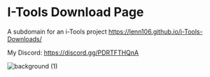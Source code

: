 # I-Tools Download Page
A subdomain for an i-Tools project
https://lenn106.github.io/i-Tools-Downloads/


My Discord: https://discord.gg/PDRTFTHQnA


![background (1)](https://user-images.githubusercontent.com/70281701/236598643-c78e8f31-233e-40c5-a2c3-fe0398d5ec32.png)

